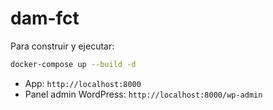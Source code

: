 # dam-fct
Para construir y ejecutar:

```sh
docker-compose up --build -d
```

- App: `http://localhost:8000`
- Panel admin WordPress: `http://localhost:8000/wp-admin`